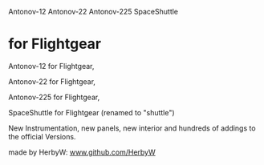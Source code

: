 Antonov-12
Antonov-22
Antonov-225
SpaceShuttle 

for Flightgear
================

Antonov-12 for Flightgear, 

Antonov-22 for Flightgear,

Antonov-225 for Flightgear,

SpaceShuttle for Flightgear (renamed to "shuttle")

New Instrumentation, new panels, new interior and hundreds of addings to the official Versions.

made by HerbyW: www.github.com/HerbyW

